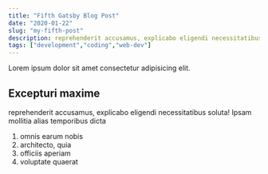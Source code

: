 ```yaml
---
title: "Fifth Gatsby Blog Post"
date: "2020-01-22"
slug: "my-fifth-post"
description: reprehenderit accusamus, explicabo eligendi necessitatibus soluta! Ipsam mollitia alias temporibus dicta
tags: ["development","coding","web-dev"]
---
```


Lorem ipsum dolor sit amet consectetur adipisicing elit.

## Excepturi maxime

reprehenderit accusamus, explicabo eligendi necessitatibus soluta! Ipsam mollitia alias temporibus dicta

1. omnis earum nobis
2. architecto, quia
3. officiis aperiam
4. voluptate quaerat